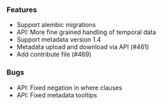 ### Features
* Support alembic migrations
* API: More fine grained handling of temporal data
* Support metadata version 1.4
* Metadata upload and download via API (#461)
* Add contribute file (#469)

### Bugs
* API: Fixed negation in where clauses
* API: Fixed metadata tooltips
